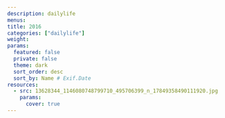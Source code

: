 ```yaml
---
description: dailylife
menus: 
title: 2016
categories: ["dailylife"]
weight: 
params:
  featured: false
  private: false
  theme: dark
  sort_order: desc
  sort_by: Name # Exif.Date
resources:
  - src: 13628344_1146080748799710_495706399_n_17849358490111920.jpg
    params:
      cover: true
---
```

